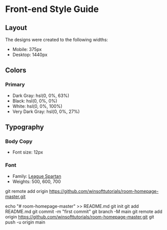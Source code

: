 # Front-end Style Guide

## Layout

The designs were created to the following widths:

- Mobile: 375px
- Desktop: 1440px

## Colors

### Primary

- Dark Gray: hsl(0, 0%, 63%)
- Black: hsl(0, 0%, 0%)
- White: hsl(0, 0%, 100%)
- Very Dark Gray: hsl(0, 0%, 27%)

## Typography

### Body Copy

- Font size: 12px

### Font

- Family: [League Spartan](https://fonts.google.com/specimen/League+Spartan)
- Weights: 500, 600, 700

git remote add origin https://github.com/winsofttutorials/room-homepage-master.git

echo "# room-homepage-master" >> README.md
git init
git add README.md
git commit -m "first commit"
git branch -M main
git remote add origin https://github.com/winsofttutorials/room-homepage-master.git
git push -u origin main
